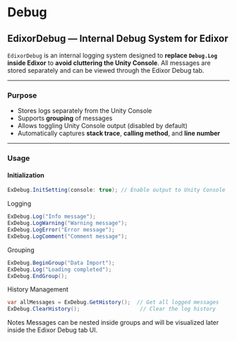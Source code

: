 # Debug

## EdixorDebug — Internal Debug System for Edixor

`EdixorDebug` is an internal logging system designed to **replace `Debug.Log` inside Edixor** to **avoid cluttering the Unity Console**. All messages are stored separately and can be viewed through the Edixor Debug tab.

***

### Purpose

* Stores logs separately from the Unity Console
* Supports **grouping** of messages
* Allows toggling Unity Console output (disabled by default)
* Automatically captures **stack trace**, **calling method**, and **line number**

***

### Usage

#### Initialization

```csharp
ExDebug.InitSetting(console: true); // Enable output to Unity Console
```

Logging

```csharp
ExDebug.Log("Info message");
ExDebug.LogWarning("Warning message");
ExDebug.LogError("Error message");
ExDebug.LogComment("Comment message");
```

Grouping

```csharp
ExDebug.BeginGroup("Data Import");
ExDebug.Log("Loading completed");
ExDebug.EndGroup();
```

History Management

```csharp
var allMessages = ExDebug.GetHistory();  // Get all logged messages
ExDebug.ClearHistory();                   // Clear the log history
```

Notes Messages can be nested inside groups and will be visualized later inside the Edixor Debug tab UI.
